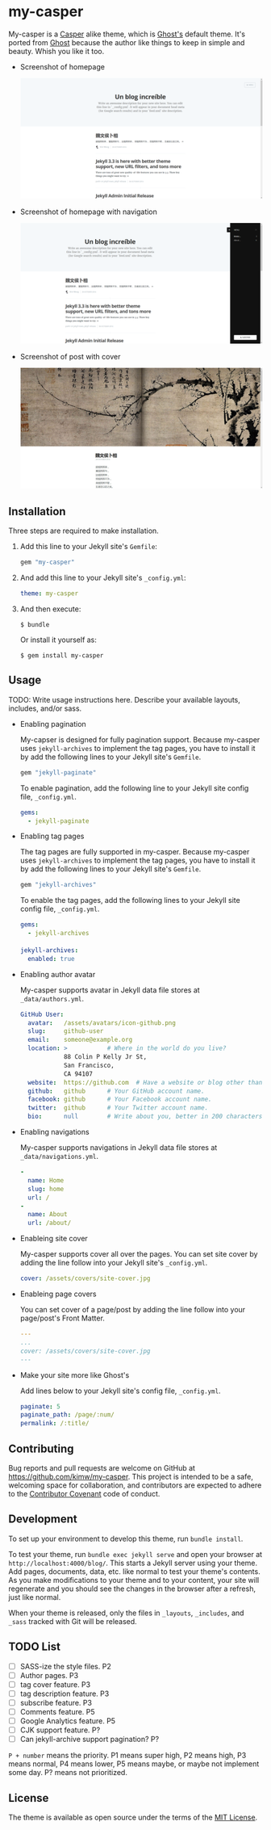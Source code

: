 my-casper
========

My-casper is a [Casper][] alike theme, which is [Ghost's][ghost] default
theme. It's ported from [Ghost][] because the author like things to keep in
simple and beauty. Whish you like it too.

[casper]: https://github.com/TryGhost/Casper "Theme Casper at GitHub"
[ghost]:  https://ghost.org "Ghost homepage"

* Screenshot of homepage

  ![screenshot](screenshot.png)

* Screenshot of homepage with navigation

  ![screenshot navigation](screenshot-nav.png)

* Screenshot of post with cover

  ![screenshot cover](screenshot-cover.jpg)


Installation
------------

Three steps are required to make installation.

1. Add this line to your Jekyll site's `Gemfile`:

   ```ruby
   gem "my-casper"
   ```

2. And add this line to your Jekyll site's `_config.yml`:

   ```yaml
   theme: my-casper
   ```

3. And then execute:

   ```
   $ bundle
   ```

   Or install it yourself as:

   ```
   $ gem install my-casper
   ```


Usage
-----

TODO: Write usage instructions here. Describe your available layouts,
includes, and/or sass.

* Enabling pagination

  My-capser is designed for fully pagination support. Because my-casper uses
  `jekyll-archives` to implement the tag pages, you have to install it by add
  the following lines to your Jekyll site's `Gemfile`.

  ```ruby
  gem "jekyll-paginate"
  ```

  To enable pagination, add the following line to your Jekyll site config
  file, `_config.yml`.

  ```yaml
  gems:
    - jekyll-paginate
  ```

* Enabling tag pages

  The tag pages are fully supported in my-casper. Because my-casper uses
  `jekyll-archives` to implement the tag pages, you have to install it by add
  the following lines to your Jekyll site's `Gemfile`.

  ```ruby
  gem "jekyll-archives"
  ```

  To enable the tag pages, add the following lines to your Jekyll site config
  file, `_config.yml`.

  ```yaml
  gems:
    - jekyll-archives

  jekyll-archives:
    enabled: true
  ```

* Enabling author avatar

  My-casper supports avatar in Jekyll data file stores at `_data/authors.yml`.

  ```yaml
  GitHub User:
    avatar:   /assets/avatars/icon-github.png
    slug:     github-user
    email:    someone@example.org
    location: >           # Where in the world do you live?
              88 Colin P Kelly Jr St,
              San Francisco,
              CA 94107
    website:  https://github.com  # Have a website or blog other than this one?
    github:   github      # Your GitHub account name.
    facebook: github      # Your Facebook account name.
    twitter:  github      # Your Twitter account name.
    bio:      null        # Write about you, better in 200 characters or less.
  ```

* Enabling navigations

  My-casper supports navigations in Jekyll data file stores at
  `_data/navigations.yml`.

  ```yaml
  -
    name: Home
    slug: home
    url: /
  -
    name: About
    url: /about/
  ```

* Enableing site cover

  My-casper supports cover all over the pages. You can set site cover by
  adding the line follow into your Jekyll site's `_config.yml`.

  ```yaml
  cover: /assets/covers/site-cover.jpg
  ```

* Enableing page covers

  You can set cover of a page/post by adding the line follow into your
  page/post's Front Matter.

  ```yaml
  ---
  ...
  cover: /assets/covers/site-cover.jpg
  ---
  ```

* Make your site more like Ghost's

  Add lines below to your Jekyll site's config file, `_config.yml`.

  ```yaml
  paginate: 5
  paginate_path: /page/:num/
  permalink: /:title/
  ```

<!--
* Customization

  To override the default structure and style of my-casper, simply create the
  concerned directory at the root of your site, copy the file you wish to
  customize to that directory, and then edit the file. e.g., to override the
  `_includes/head.html` file to specify a custom style path, create an
  `_includes` directory, copy `_includes/head.html` from my-casper gem folder
  to `<yoursite>/_includes` and start editing that file.

  TODO: ...
-->


Contributing
------------

Bug reports and pull requests are welcome on GitHub at
https://github.com/kimw/my-casper. This project is intended to be a safe,
welcoming space for collaboration, and contributors are expected to adhere to
the [Contributor Covenant](http://contributor-covenant.org) code of conduct.


Development
-----------

To set up your environment to develop this theme, run `bundle install`.

To test your theme, run `bundle exec jekyll serve` and open your browser at
`http://localhost:4000/blog/`. This starts a Jekyll server using your theme.
Add pages, documents, data, etc. like normal to test your theme's contents.
As you make modifications to your theme and to your content, your site will
regenerate and you should see the changes in the browser after a refresh,
just like normal.

When your theme is released, only the files in `_layouts`, `_includes`, and
`_sass` tracked with Git will be released.


TODO List
---------

 - [ ] SASS-ize the style files. P2
 - [ ] Author pages. P3
 - [ ] tag cover feature. P3
 - [ ] tag description feature. P3
 - [ ] subscribe feature. P3
 - [ ] Comments feature. P5
 - [ ] Google Analytics feature. P5
 - [ ] CJK support feature. P?
 - [ ] Can jekyll-archive support pagination? P?

`P + number` means the priority. P1 means super high, P2 means high, P3 means
normal, P4 means lower, P5 means maybe, or maybe not implement some day.
P? means not prioritized.


License
-------

The theme is available as open source under the terms of the [MIT License][].


[mit license]: http://opensource.org/licenses/MIT
